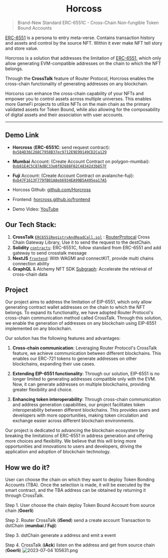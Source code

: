 <div align="center">
  <h1> Horcoss </h1>
</div>

> Brand-New Standard ERC-6551C - Cross-Chain Non-fungible Token Bound Accounts

[ERC-6551]((https://eips.ethereum.org/EIPS/eip-6551)) is a persona to entry meta-verse. Contains transaction history and assets and control by the source NFT. Within it ever make NFT tell story and store value.

Horcross is a solution that addresses the limitation of [ERC-6551](https://eips.ethereum.org/EIPS/eip-6551), which only allow generating EVM-compatible addresses on the chain to which the NFT belongs. 

Through the **CrossTalk** feature of Router Protocol, Horcross enables the cross-chain functionality of generating addresses on any blockchain. 

Horcorss can enhance the cross-chain capability of your NFTs and empower you to control assets across multiple universes. This enables more GameFi projects to utilize NFTs on the main chain as the primary validated assets for Token Bound, while also allowing for the composability of digital assets and their association with user accounts.

---
## Demo Link

- **Horcross** (**ERC-6551C**: send request contract): [`0x584D36C268C7958B37ec9712E9E99149CD2Ca129`](https://goerli.etherscan.io/address/0x584D36C268C7958B37ec9712E9E99149CD2Ca129)

- **Mumbai** Account: (Create Account Contract on polygon-mumbai): [`0xb81E4C5C87AdBC33e0f02688F02C48342d3b857F`](https://mumbai.polygonscan.com/address/0xb81E4C5C87AdBC33e0f02688F02C48342d3b857F)

- **Fuji** Account: (Create Account Contract on avalanche-fuji): [`0xb47F1613F779fB01A8eb6934EA99B5A495ea17A5`](https://testnet.snowtrace.io/address/0xb47F1613F779fB01A8eb6934EA99B5A495ea17A5)

- Horcoss Github: [github.com/Horcross](https://github.com/Horcross)

- Frontend: [horcross.github.io/frontend](https://horcross.github.io/frontend/)

- Demo Video: [YouTube](https://www.youtube.com/watch?v=A9mItzQmLVk)

## Our Tech Stack:

1. **CrossTalk** [`ERC6551RegistryAndReadCall.sol`](https://github.com/Horcross/smartcontract/blob/main/contracts/ERC6551RegistryAndReadCall.sol) : [RouterProtocal](https://www.routerprotocol.com/) Cross Chain Gateway Library, Use it to send the request to the destChain.
2. **Solidity** [`contracts`]([./contracts/](https://github.com/Horcross/smartcontract)): ERC-6551C, follow standard from ERC-6551 and add gateway to send crosstalk message
3. **NextJS** [`frontend`](https://github.com/Horcross/frontend): With WAGMI and connectKIT, provide multi chains connection ability
4. **GraphQL** & Alchemy NFT SDK [Subgraph](https://github.com/Horcross/subgraph): Accelerate the retrieval of cross-chain data

## Project
Our project aims to address the limitation of EIP-6551, which only allow generating contract wallet addresses on the chain to which the NFT belongs. To expand its functionality, we have adopted Router Protocol's cross-chain communication method called CrossTalk. Through this solution, we enable the generation of addresses on any blockchain using EIP-6551 implemented on any blockchain.

Our solution has the following features and advantages:

1. **Cross-chain communication**: Leveraging Router Protocol's CrossTalk feature, we achieve communication between different blockchains. This enables our ERC-721 tokens to generate addresses on other blockchains, expanding their use cases.

1. **Extending EIP-6551 functionality**: Through our solution, EIP-6551 is no longer limited to generating addresses compatible only with the EVM. Now, it can generate addresses on multiple blockchains, providing greater flexibility and choice.

1. **Enhancing token interoperability**: Through cross-chain communication and address generation capabilities, our project facilitates token interoperability between different blockchains. This provides users and developers with more opportunities, making token circulation and exchange easier across different blockchain environments.

Our project is dedicated to advancing the blockchain ecosystem by breaking the limitations of ERC-6551 in address generation and offering more choices and flexibility. We believe that this will bring more opportunities and innovations to users and developers, driving the application and adoption of blockchain technology.

## How we do it?
User can choose the chain on which they want to deploy Token Bonding Accounts (TBA). Once the selection is made, it will be executed by the smart contract, and the TBA address can be obtained by returning it through CrossTalk.

Step 1. User choose the chain deploy Token Bound Account from source chain (**Goerli**)

Step 2. Router CrossTalk (**iSend**) send a create account Transaction to dstChain (**mumbai / Fuji**)

Step 3. dstChain generate a address and emit a event

Step 4. CrossTalk (**iAck**) listen on the address and get from source chain (**Goerli**)
![2023-07-04 105631.png](https://cdn.dorahacks.io/static/files/1891ed6d47779d40b87b26d47748ad1c.png)